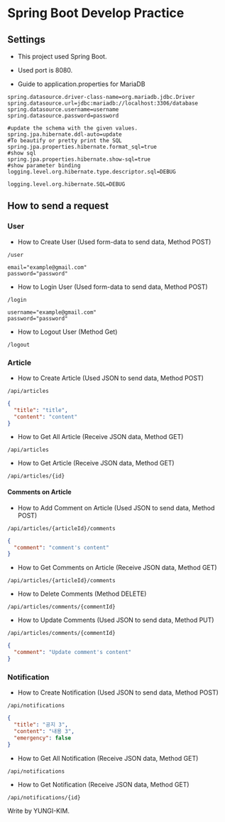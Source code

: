 # Spring Boot Develop Practice
## Settings

- This project used Spring Boot.
- Used port is 8080.

- Guide to application.properties for MariaDB
```properties
spring.datasource.driver-class-name=org.mariadb.jdbc.Driver
spring.datasource.url=jdbc:mariadb://localhost:3306/database
spring.datasource.username=username
spring.datasource.password=password

#update the schema with the given values.
spring.jpa.hibernate.ddl-auto=update
#To beautify or pretty print the SQL
spring.jpa.properties.hibernate.format_sql=true
#show sql
spring.jpa.properties.hibernate.show-sql=true
#show parameter binding
logging.level.org.hibernate.type.descriptor.sql=DEBUG

logging.level.org.hibernate.SQL=DEBUG
```

## How to send a request
### User
- How to Create User (Used form-data to send data, Method POST)
```http request
/user
```
```
email="example@gmail.com"
password="password"
```
- How to Login User (Used form-data to send data, Method POST)
```http request
/login
```
```
username="example@gmail.com"
password="password"
```
- How to Logout User (Method Get)
```http request
/logout
```
### Article
- How to Create Article (Used JSON to send data, Method POST)
```http request
/api/articles
```
```json
{
  "title": "title",
  "content": "content"
}
```
- How to Get All Article (Receive JSON data, Method GET)
```http request
/api/articles
```
- How to Get Article (Receive JSON data, Method GET)

```http request
/api/articles/{id}
```
#### Comments on Article
- How to Add Comment on Article (Used JSON to send data, Method POST)
```http request
/api/articles/{articleId}/comments
```
```json
{
  "comment": "comment's content"
}
```

- How to Get Comments on Article (Receive JSON data, Method GET)
```http request
/api/articles/{articleId}/comments
```
- How to Delete Comments (Method DELETE)
```http request
/api/articles/comments/{commentId}
```
- How to Update Comments (Used JSON to send data, Method PUT)
```http request
/api/articles/comments/{commentId}
```
```json
{
  "comment": "Update comment's content"
}
```
### Notification
- How to Create Notification (Used JSON to send data, Method POST)
```http request
/api/notifications
```
```json
{
  "title": "공지 3",
  "content": "내용 3",
  "emergency": false
}
```
- How to Get All Notification (Receive JSON data, Method GET)
```http request
/api/notifications
```
- How to Get Notification (Receive JSON data, Method GET)

```http request
/api/notifications/{id}
```



Write by YUNGI-KIM.